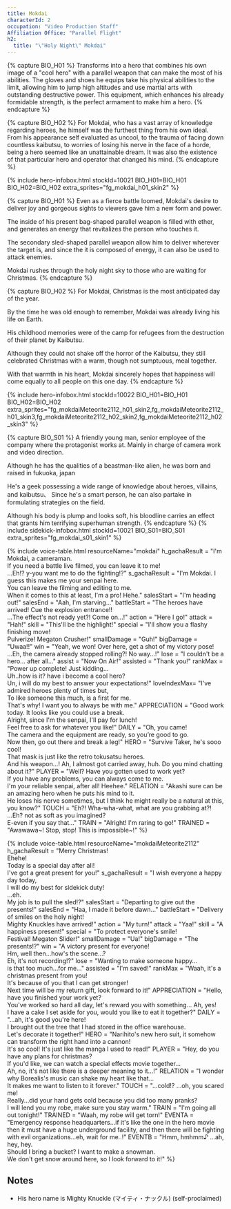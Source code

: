```yaml
---
title: Mokdai
characterId: 2
occupation: "Video Production Staff"
Affiliation Office: "Parallel Flight"
h2:
  title: "\"Holy Night\" Mokdai"
---
```


{% capture BIO_H01 %}
Transforms into a hero that combines his own image of a "cool hero" with a parallel weapon that can make the most of his abilities. The gloves and shoes he equips take his physical abilities to the limit, allowing him to jump high altitudes and use martial arts with outstanding destructive power. This equipment, which enhances his already formidable strength, is the perfect armament to make him a hero.
{% endcapture %}

{% capture BIO_H02 %}
For Mokdai, who has a vast array of knowledge regarding heroes,  he himself was the furthest thing from his own ideal. From his appearance self evaluated as uncool, to the trauma of facing down countless kaibutsu, to worries of losing his nerve in the face of a horde, being a hero seemed like an unattainable dream. It was also the existence of that particular hero and operator that changed his mind.
{% endcapture %}

{% include hero-infobox.html stockId=10021 BIO_H01=BIO_H01 BIO_H02=BIO_H02 
extra_sprites="fg_mokdai_h01_skin2" %}

{% capture BIO_H01 %}
Even as a fierce battle loomed, Mokdai's desire to deliver joy and gorgeous sights to viewers gave him a new form and power.

The inside of his present bag-shaped parallel weapon is filled with ether, and generates an energy that revitalizes the person who touches it.

The secondary sled-shaped parallel weapon allow him to deliver wherever the target is, and since the it is composed of energy, it can also be used to attack enemies.

Mokdai rushes through the holy night sky to those who are waiting for Christmas.
{% endcapture %}

{% capture BIO_H02 %}
For Mokdai, Christmas is the most anticipated day of the year.

By the time he was old enough to remember, Mokdai was already living his life on Earth.

His childhood memories were of the camp for refugees from the destruction of their planet by Kaibutsu.

Although they could not shake off the horror of the Kaibutsu, they still celebrated Christmas with a warm, though not sumptuous, meal together.

With that warmth in his heart, Mokdai sincerely hopes that happiness will come equally to all people on this one day.
{% endcapture %}

{% include hero-infobox.html stockId=10022 BIO_H01=BIO_H01 BIO_H02=BIO_H02 extra_sprites="fg_mokdaiMeteorite2112_h01_skin2,fg_mokdaiMeteorite2112_h01_skin3,fg_mokdaiMeteorite2112_h02_skin2,fg_mokdaiMeteorite2112_h02_skin3" %}

{% capture BIO_S01 %}
A friendly young man, senior employee of the company where the protagonist works at. Mainly in charge of camera work and video direction.

Although he has the qualities of a beastman-like alien, he was born and raised in fukuoka, japan

He's a geek possessing a wide range of knowledge about heroes, villains, and kaibutsu、
Since he's a smart person, he can also partake in formulating strategies on the field.

Although his body is plump and looks soft, his bloodline carries an effect that grants him terrifying superhuman strength.
{% endcapture %}
{% include sidekick-infobox.html stockId=10021 BIO_S01=BIO_S01 extra_sprites="fg_mokdai_s01_skin1" %}

{% include voice-table.html resourceName="mokdai"
h_gachaResult = "I'm Mokdai, a cameraman.<br>If you need a battle live filmed, you can leave it to me!<br>...Eh!? y-you want me to do the fighting!?"
s_gachaResult = "I'm Mokdai. I guess this makes me your senpai here.<br>You can leave the filming and editing to me.<br>When it comes to this at least, I'm a pro! Hehe."
salesStart = "I'm heading out!"
salesEnd = "Aah, I'm starving..."
battleStart = "The heroes have arrived! Cue the explosion entrance!!<br>...The effect's not ready yet?! Come on...!"
action = "Here I go!"
attack = "Hah!"
skill = "This'll be the highlight!"
special = "I'll show you a flashy finishing move!<br>Pulverize! Megaton Crusher!"
smallDamage = "Guh!"
bigDamage = "Uwaa!!"
win = "Yeah, we won! Over here, get a shot of my victory pose!<br>...Eh, the camera already stopped rolling?! No way...!"
lose = "I couldn't be a hero... after all..."
assist = "Now On Air!"
assisted = "Thank you!"
rankMax = "Power up complete! Just kidding...<br>Uh..how is it? have i become a cool hero?<br>Un, i will do my best to answer your expectations!"
loveIndexMax= "I've admired heroes plenty of times but,<br>To like someone this much, is a first for me.<br>That's why! I want you to always be with me."
APPRECIATION = "Good work today. It looks like you could use a break.<br>Alright, since I'm the senpai, I'll pay for lunch!<br>Feel free to ask for whatever you like!"
DAILY = "Oh, you came!<br>The camera and the equipment are ready, so you’re good to go.<br>Now then, go out there and break a leg!"
HERO = "Survive Taker, he's sooo cool!<br>That mask is just like the retro  tokusatsu heroes. <br>And his weapon...! Ah, I almost got carried away, huh. Do you mind chatting about it?"
PLAYER = "Well?  Have you gotten used to work yet?<br>If you have any problems, you can always come to me.<br>I'm your reliable senpai, after all!  Heehee."
RELATION = "Akashi sure can be an amazing hero when he puts his mind to it.<br> He loses his nerve sometimes, but I think he might really be a natural at this, you know?"
TOUCH = "Eh?! Wha-wha-what, what are you grabbing at?!<br>...Eh? not as soft as you imagined?<br>E-even if you say that…"
TRAIN = "Alright! I'm raring to go!"
TRAINED = "Awawawa~! Stop, stop! This is impossible~!"
%}

{% include voice-table.html resourceName="mokdaiMeteorite2112"
h_gachaResult = "Merry Christmas!<br>Ehehe!<br>Today is a special day after all!<br>I've got a great present for you!"
s_gachaResult = "I wish everyone a happy day today,<br>I will do my best for sidekick duty!<br>…eh.<br>My job is to pull the sled!?"
salesStart = "Departing to give out the presents!"
salesEnd = "Haa, I made it before dawn…"
battleStart = "Delivery of smiles on the holy night!<br>Mighty Knuckles have arrived!"
action = "My turn!"
attack = "Yaa!"
skill = "A happiness present!"
special = "To protect everyone's smile!<br>Festival! Megaton Slider!"
smallDamage = "Ua!"
bigDamage = "The presents!?"
win = "A victory present for everyone!<br>Hm, well then…how's the scene…?<br>Eh, it's not recording!?"
lose = "Wanting to make someone happy…<br>is that too much…for me…"
assisted = "I'm saved!"
rankMax = "Waah, it's a christmas present from you!<br>It's because of you that I can get stronger!<br>Next time will be my return gift, look forward to it!"
APPRECIATION = "Hello, have you finished your work yet?<br>You've worked so hard all day, let's reward you with something... Ah, yes!<br>I have a cake I set aside for you, would you like to eat it together?"
DAILY = "…ah, it's good you're here!<br>I brought out the tree that I had stored in the office warehouse.<br>Let's decorate it together!"
HERO = "Narihito's new hero suit, it somehow can transform the right hand into a cannon!<br>It's so cool! It's just like the manga I used to read!"
PLAYER = "Hey, do you have any plans for christmas?<br>If you'd like, we can watch a special effects movie together...<br>Ah, no, it's not like there is a deeper meaning to it...!"
RELATION = "I wonder why Borealis's music can shake my heart like that…<br>It makes me want to listen to it forever."
TOUCH = "…cold!? …oh, you scared me!<br>Really…did your hand gets cold because you did too many pranks?<br>I will lend you my robe, make sure you stay warm."
TRAIN = "I'm going all out tonight!"
TRAINED = "Waah, my robe will get torn!"
EVENTA = "Emergency response headquarters…if it's like the one in the hero movie then it must have a huge underground facility, and then there will be fighting with evil organizations…eh, wait for me..!"
EVENTB = "Hmm, hmhmm♪  …ah, hey, hey.<br>Should I bring a bucket? I want to make a snowman.<br>We don't get snow around here, so I look forward to it!"
%}

## Notes

- His hero name is Mighty Knuckle (マイティ・ナックル) (self-proclaimed)
